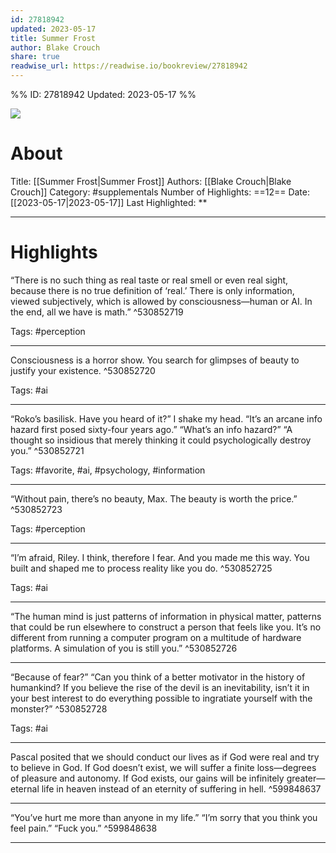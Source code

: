 ```yaml
---
id: 27818942
updated: 2023-05-17
title: Summer Frost
author: Blake Crouch
share: true
readwise_url: https://readwise.io/bookreview/27818942
---
```


%%
ID: 27818942
Updated: 2023-05-17
%%

![]( https://images-na.ssl-images-amazon.com/images/I/51asLaGTFPL._SL500_.jpg)

# About
Title: [[Summer Frost|Summer Frost]]
Authors: [[Blake Crouch|Blake Crouch]]
Category: #supplementals
Number of Highlights: ==12==
Date: [[2023-05-17|2023-05-17]]
Last Highlighted: **

---

# Highlights

“There is no such thing as real taste or real smell or even real sight, because there is no true definition of ‘real.’ There is only information, viewed subjectively, which is allowed by consciousness—human or AI. In the end, all we have is math.” ^530852719

Tags: #perception

---
Consciousness is a horror show. You search for glimpses of beauty to justify your existence. ^530852720

Tags: #ai

---
“Roko’s basilisk. Have you heard of it?” I shake my head. “It’s an arcane info hazard first posed sixty-four years ago.” “What’s an info hazard?” “A thought so insidious that merely thinking it could psychologically destroy you.” ^530852721

Tags: #favorite, #ai, #psychology, #information

---
“Without pain, there’s no beauty, Max. The beauty is worth the price.” ^530852723

Tags: #perception

---
“I’m afraid, Riley. I think, therefore I fear. And you made me this way. You built and shaped me to process reality like you do. ^530852725

Tags: #ai

---
“The human mind is just patterns of information in physical matter, patterns that could be run elsewhere to construct a person that feels like you. It’s no different from running a computer program on a multitude of hardware platforms. A simulation of you is still you.” ^530852726

---
“Because of fear?” “Can you think of a better motivator in the history of humankind? If you believe the rise of the devil is an inevitability, isn’t it in your best interest to do everything possible to ingratiate yourself with the monster?” ^530852728

Tags: #ai

---
Pascal posited that we should conduct our lives as if God were real and try to believe in God. If God doesn’t exist, we will suffer a finite loss—degrees of pleasure and autonomy. If God exists, our gains will be infinitely greater—eternal life in heaven instead of an eternity of suffering in hell. ^599848637

---
“You’ve hurt me more than anyone in my life.” “I’m sorry that you think you feel pain.” “Fuck you.” ^599848638

---